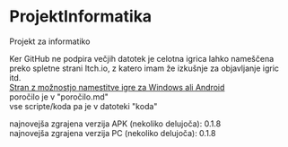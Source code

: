 # ProjektInformatika
Projekt za informatiko

Ker GitHub  ne podpira večjih datotek je celotna igrica lahko nameščena preko spletne strani Itch.io, z katero imam že izkušnje za objavljanje igric itd.<br>
[Stran z možnostjo namestitve igre za Windows ali Android](https%3A%2F%2Ftroidev.itch.io%2Fcanvaschaos-projekt-pri-pouku-informatike%3Fsecret%3DgHY2x3hgfDHAGKtiZSh9xeQcto)<br>
poročilo je v "poročilo.md"<br>
vse scripte/koda pa je v datoteki "koda"<br>

najnovejša zgrajena verzija APK (nekoliko delujoča): 0.1.8<br>
najnovejša zgrajena verzija PC (nekoliko delujoča): 0.1.8
